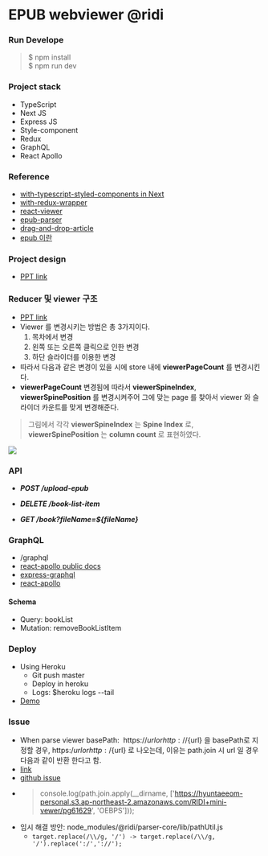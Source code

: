 # EPUB webviewer @ridi 

### Run Develope
> $ npm install  
> $ npm run dev

### Project stack
- TypeScript
- Next JS
- Express JS
- Style-component
- Redux
- GraphQL
- React Apollo

### Reference
- [with-typescript-styled-components in Next](https://github.com/zeit/next.js/tree/canary/examples/with-typescript-styled-components)
- [with-redux-wrapper](https://github.com/zeit/next.js/tree/canary/examples/with-redux-wrapper)
- [react-viewer](https://github.com/ridi/react-viewer)
- [epub-parser](https://github.com/ridi/content-parser/tree/master/packages/epub-parser)
- [drag-and-drop-article](https://github.com/siffogh/drag-and-drop-article)
- [epub 이란](http://www.tta.or.kr/data/androReport/ttaJnal/136-6.pdf)

### Project design
- [PPT link](https://hyuntaeeom-personal.s3.ap-northeast-2.amazonaws.com/RIDI+mini-vewer/RIDI+%E1%84%8B%E1%85%B5%E1%86%B8%E1%84%89%E1%85%A1%E1%84%8C%E1%85%A1+%E1%84%80%E1%85%AA%E1%84%8C%E1%85%A6.pdf)

### Reducer 및 viewer 구조
- [PPT link](https://hyuntaeeom-personal.s3.ap-northeast-2.amazonaws.com/RIDI+mini-vewer/RIDI+%E1%84%8B%E1%85%B5%E1%86%B8%E1%84%89%E1%85%A1%E1%84%8C%E1%85%A1+%E1%84%80%E1%85%AA%E1%84%8C%E1%85%A6++-+%E1%84%80%E1%85%AE%E1%84%92%E1%85%A7%E1%86%AB+%E1%84%8C%E1%85%AE%E1%86%BC%E1%84%80%E1%85%A1%E1%86%AB+%E1%84%85%E1%85%B5%E1%84%87%E1%85%B2+(Viewer).pdf)
- Viewer 를 변경시키는 방법은 총 3가지이다.
  1. 목차에서 변경
  2. 왼쪽 또는 오른쪽 클릭으로 인한 변경
  3. 하단 슬라이더를 이용한 변경
- 따라서 다음과 같은 변경이 있을 시에 store 내에 **viewerPageCount** 를 변경시킨다.
- **viewerPageCount** 변경됨에 따라서 **viewerSpineIndex**, **viewerSpinePosition** 를 변경시켜주어 그에 맞는 page 를 찾아서 viewer 와 슬라이더 카운트를 맞게 변경해준다.

> 그림에서 각각 **viewerSpineIndex** 는 **Spine Index** 로, **viewerSpinePosition** 는 **column count** 로 표현하였다.

![](https://hyuntaeeom-personal.s3.ap-northeast-2.amazonaws.com/RIDI+mini-vewer/viewer-store-change-diagram.png)


### API
- ***POST /upload-epub***

- ***DELETE /book-list-item***

- ***GET /book?fileName=${fileName}***

### GraphQL
- /graphql
- [react-apollo public docs](https://www.apollographql.com/docs/)
- [express-graphql](https://yuddomack.tistory.com/entry/expressgraphql-%EC%8B%9C%EC%9E%91%ED%95%98%EA%B8%B0Hello-World-Guide)
- [react-apollo](https://www.daleseo.com/graphql-react-apollo-client/)

#### Schema
- Query: bookList
- Mutation: removeBookListItem

### Deploy
- Using Heroku
  - Git push master
  - Deploy in heroku
  - Logs: $heroku logs --tail
- [Demo](https://mini-viewer.herokuapp.com/)

### Issue
- When parse viewer basePath:  https://${url} or http://${url} 을 basePath로 지정할 경우, https:/${url} or http:/${url} 로 나오는데,
이유는 path.join 시 url 일 경우 다음과 같이 반환 한다고 함.
- [link](https://stackoverflow.com/questions/34668012/combine-url-paths-with-path-join)
- [github issue](https://github.com/nodejs/node/issues/18288)
- >  console.log(path.join.apply(__dirname, ['https://hyuntaeeom-personal.s3.ap-northeast-2.amazonaws.com/RIDI+mini-vewer/pg61629', 'OEBPS']));
- 임시 해결 방안: node_modules/@ridi/parser-core/lib/pathUtil.js
  - ```target.replace(/\\/g, '/') -> target.replace(/\\/g, '/').replace(':/','://');```



